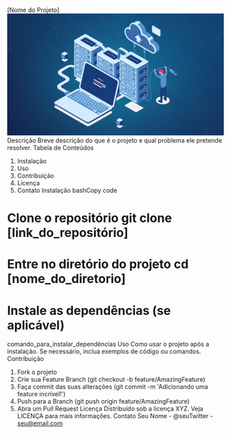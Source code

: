 [Nome do Projeto]
![imagem ilustrativa do projeto](https://github.com/GabrielNogueira00/Projeto-Banco-De-Dados---Universidade/blob/main/Destacada_Qual_tipo_de_Banco_de_Dados_utilizar.png)
Descrição
Breve descrição do que é o projeto e qual problema ele pretende
resolver.
Tabela de Conteúdos
1. Instalação
2. Uso
3. Contribuição
4. Licença
5. Contato
Instalação
bashCopy code
# Clone o repositório git clone [link_do_repositório]
# Entre no diretório do projeto cd [nome_do_diretorio]
# Instale as dependências (se aplicável)
comando_para_instalar_dependências
Uso
Como usar o projeto após a instalação. Se necessário, inclua
exemplos de código ou comandos.
Contribuição
1. Fork o projeto
2. Crie sua Feature Branch (git checkout -b
feature/AmazingFeature)
3. Faça commit das suas alterações (git commit -m 'Adicionando
uma feature incrível!')
4. Push para a Branch (git push origin feature/AmazingFeature)
5. Abra um Pull Request
Licença
Distribuído sob a licença XYZ. Veja LICENÇA para mais informações.
Contato
Seu Nome - @seuTwitter - seu@email.com
